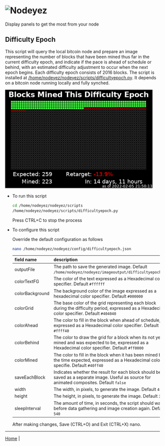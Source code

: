 # ![Nodeyez](../../../../raw/branch/main/images/nodeyez.svg)
Display panels to get the most from your node

## Difficulty Epoch

This script will query the local bitcoin node and prepare an image representing
the number of blocks that have been mined thus far in the current difficulty
epoch, and indicate if the pace is ahead of schedule or behind, with an 
estimated difficulty adjustment to occur when the next epoch begins. Each
difficulty epoch consists of 2016 blocks. The script is installed at
[/home/nodeyez/nodeyez/scripts/difficultyepoch.py](../scripts/difficultyepoch.py).
It depends on a bitcoin node running locally and fully synched.

![difficulty epoch image sample showing several blocks mined, and ahead of schedule](../images/difficultyepoch.png)

* To run this script

   ```sh
   cd /home/nodeyez/nodeyez/scripts
   /home/nodeyez/nodeyez/scripts/difficultyepoch.py
   ```

   Press CTRL+C to stop the process

* To configure this script

   Override the default configuration as follows

   ```sh
   nano /home/nodeyez/nodeyez/config/difficultyepoch.json
   ```

   | field name | description |
   | --- | --- |
   | outputFile | The path to save the generated image. Default `/home/nodeyez/nodeyez/imageoutput/difficultyepoch.png` |
   | colorTextFG | The color of the text expressed as a Hexadecimal color specifier. Default `#ffffff` |
   | colorBackground | The background color of the image expressed as a hexadecimal color specifier. Default `#000000` |
   | colorGrid | The base color of the grid representing each block during the difficulty period, expressed as a Hexadecimal color specifier. Default `#404040` |
   | colorAhead | The color to fill in the block when ahead of schedule, expressed as a Hexadecimal color specifier. Default `#ffff40` |
   | colorBehind | The color to draw the grid for a block when its not yet mined and was expected to be, expressed as a Hexadecimal color specifier. Default `#ff0000` |
   | colorMined | The color to fill in the block when it has been mined by the time expected, expressed as a Hexadecimal color specifie. Default `#40ff40` |
   | saveEachBlock | Indicates whether the result for each block should be saved as a separate image. Useful as source for animated composites. Default `false` |
   | width | The width, in pixels, to generate the image. Default `480` |
   | height | The height, in pixels, to generate the image. Default `320` |
   | sleepInterval | The amount of time, in seconds, the script should wait before data gathering and image creation again. Default `540` |

   After making changes, Save (CTRL+O) and Exit (CTRL+X) nano.

---

[Home](../README.md) | 

